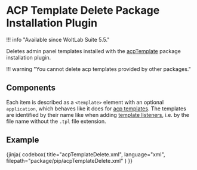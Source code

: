 # ACP Template Delete Package Installation Plugin

!!! info "Available since WoltLab Suite 5.5."

Deletes admin panel templates installed with the [acpTemplate](acp-template.md) package installation plugin.

!!! warning "You cannot delete acp templates provided by other packages."


## Components

Each item is described as a `<template>` element with an optional `application`, which behaves like it does for [acp templates](acp-template.md#application).
The templates are identified by their name like when adding [template listeners](template-listener.md), i.e. by the file name without the `.tpl` file extension.

## Example

{jinja{ codebox(
    title="acpTemplateDelete.xml",
    language="xml",
    filepath="package/pip/acpTemplateDelete.xml"
) }}
